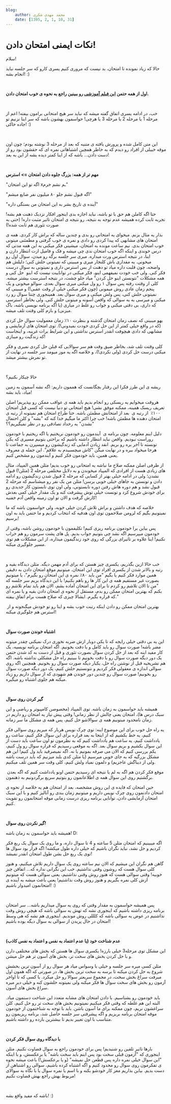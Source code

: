 ```yaml
---
blog:
    author: محمد مهدی شکری
    date: [1395, 2, 1, 10, 31]
---
```

# نکات ایمنی امتحان دادن!

<div class="cnt">
<p>سلام!</p>
<p>حالا که زیاد نمونده تا امتحان، بد نیست که مروری کنیم یسری کارو که سر جلسه نباید انجام بشه! :)</p>
<p><br/></p>
<p><b>اول از همه حتمن <a href="http://mov1.tebyan.net/1388/09/Comedy1-MrBean1.wmv61504.wmv" target="_blank">این فیلم آموزشی</a> رو ببینین راجع به نحوه ی خوب امتحان دادن.</b></p>
<p><br/></p>
<p>خب، در ادامه یسری اتفاق گفته میشه که نباید سر هیچ امتحانی برامون بیفته! اعم از مرحله 1 یا مرحله 2 یا مرحله 3 یا هرچی! حواسمون بهشون باشه که سر اینا نزنیم تو جاده خاکی! :)</p>
<p><br/></p>
<p>این متن کامل شده و پرورش یافته ی متنیه که بعد از مرحله 3 نوشته بودم؛ چون اون موقه خییلی از افراد رو دیدم که به خاطر همچین اشتباهاتی نمره ای که حقشون بود رو از دست دادن... باشه که از اینا کمتر دیده بشه از این به بعد!</p>
<p><b><br/></b></p>
<p><b>مهم تر از همه: بزرگ جلوه دادن امتحان =&gt; استرس</b></p>
<p>"اگه تو این امتحان xـم نشم خرم"</p>
<p>"اگه قبول نشم جلو ۸۰ میلیون نفر ضایع میشم"</p>
<p>"آینده ی تاریخ بشر به این امتحان من بستگی داره"</p>
<p>حتا اگه کاملن هم حق با تو باشه، نباید اجازه بدی اینجور افکار نزدیک ذهنت هم بشه! تجربه ثابت کرده همیشه عدم توجه به نتیجه، رو نتیجه ی امتحان تاثیر مثبت داره! (حتی به صورت تئوری هم ثابت شده!)</p>
<p>بذار یه مثال بزنم. میخوای یه امتحانی رو بدی و چندین ساله که براش کار کردی. همه ی امتحان های مشابهی که پیدا کردی رو دادی و نمره ی خوب گرفتی و مطمئنی میتونی خوب امتحان بدی. نیم ساعت مونده به امتحان، میشینی فکر میکنی به این همه مدتی که درس خوندی و اینکه اگه خوب امتحان ندی چی میشه و فک و فامیل ازت انتظار دارن و اینا، در نتیجه استرس ورت میداره. میری سر جلسه برگه رو میدن، سوال اول رو میخونی. یه مقداری باش کلنجار میری و میبینی که نمیتونی حلش کنی؛ دلیلش هم واضحه، چون قلبت داره میاد تو دهنت از بس استرس داری و نمیتونی به سوال درست فکر کنی. ولی خب خودت نمیفهمی اینو، فکر میکنی در تواناییت نیست که اینو  حل کنی و همه مشکلات "نتونستن اینو حل کردن" میاد جلو چشت، در نتیجه استرست بیشتر میشه. کلی از وقتت رفته پس سوال ۱ رو ول میکنی میری سوال بعدی. سوالو میخونی و یک پنجم زمان عادی روش میمونی (چون فکر میکنی خیلی از وقت عقبی!) و میبینی که نمیتونی حلش کنی، پس ولش میکنی و میری سوال بعد. همینجوری چنتا سوال رو رد میکنی و میرسی به یه سوالی که واقعن آسونه و میتونی حلش کنی. ولی بخاطر استرسی که داری، بی دقتی میکنی و جواب رو غلط در میاری (یا اگه برنامه نویسی باشه، باگ میزنی) و بازم کلی وقتت تلف میشه.</p>
<p>یهو میبینی که نصف زمان امتحان گذشته و بنظرت ۱۰٪ زمان معمولیت سوال حل کردی (که در واقع خیلی کمتر از این حل کردی خودت نمیدونی!). توی امتحان های آزمایشی و مشابهی که دادی هیچوقت انقدر استرس نداشتی و این شرایط برات غریبه، و اینجاست که زندگیت رو میبازی!</p>
<p>کلی وقتت تلف شد، بخاطر ضیق وقت هم سر سوالایی که قبلن حل کردی نمیری و فکر میکنی درست حل کردی (ولی نکردی!)، و خلاصه اگه یه موز میومد سر جلسه در نهایت از تو نمرش بیشتر میشد.</p>
<p><br/></p>
<p>حالا چیکار بکنیم؟</p>
<p>ریشه ی این طرز فکرا این رفتار بچگانست که هممون داریم: اگه نشه آسمون به زمین میاد، باید بشه!</p>
<p>هروقت میخوایم یه ریسکی رو انجام بدیم باید همه ی عواقب ممکن رو بپذیریم! اصلن تعریف ریسک همینه، ممکنه موفق نشی! هیچ امتحانی تو دنیا نیست که کسی قبل امتحان ۱۰۰٪  از رتبه ی  بعد از امتحانش مطمئن باشه. حتا طراح امتحان هم نمیتونه از رتبه ی امتحان دهنده ها مطمئن باشه! خب چرا اکثر ما میگیم خدا کنه که "بشه" و کلن احتمال "نشدن" یه رخداد تصادفی رو در نظر نمیگیریم؟؟</p>
<p>دلیل اینم معلومه. چون برنامه ی  آیندمون رو خودمون نریختیم یا اگه ریختیم با خودمون روراست نبودیم. واقعن نباید انتظار داشته باشیم که براحتی بتونیم مسیری که یکی تونسته تا آخر بره رو بریم. انقد زیادن آدمایی که زندگیشون رو میسپرن به جماعت تا هرجا میخواد ببره و در نهایت میگن "کاش میچسبیدم به علاقم". این جمله ی معروف یعنی همین، باید خودمون فکر کنیم و آیندمون رو مشخص کنیم.</p>
<p>از طرفی اصلن ممکنه صلاح ما نباشه یه امتحانی رو خوب بدیم! مثلن همین المپیاد، مثال های زیادی هست از افرادی که المپیاد میخوندن و به دلایل مختلفی مرحله 2 (مثلن!) قبول نشدن؛ ولی در ادامه خیلی بهتر از کسایی که مرحله 2 قبول شدن زندگیشون رو ادامه دادن و تونستن به جاهای خیلی خوبی برسن! مثلن من یک نفر رو میشناسم که مرحله 2 قبول نشد و هم دوره هاش رفتن دوره تابستونی، ولی اون توی تابستون کار جدیدی رو برای خودش شروع کرد و تونست خیلی توش پیشرفت کنه و یک مقدار خیلی کمی بعدش کارش گرفت و الان تو اون زمینه واقعن آدم خفنیه!</p>
<p>خلاصه که هدف داشتن و براش تلاش کردن خیلی خوبه، ولی حواسمون باشه که ما نمیتونیم بگیم که لزومن صلاحمون توی اون هدفیه که انتخاب کردیم و ما حتمن باید به اون برسیم!</p>
<p>پس بیاین برا خودمون برنامه ریزی کنیم! تکلیفمون با خودمون روشن باشه، وقتی از خودمون میپرسیم اگه نشد چی بتونیم جواب بدیم. پل های پشت سرمون رو هم خراب نکنیم! اینا علاوه بر تاثیرای بزرگی که روی خود زندگیمون میذاره، از این مشکلات هم توی مسیر جلوگیری میکنه. </p>
<p><br/></p>
<p>خب حالا ازین بگذریم، یکسری چیز هستن که برای آدم مهمن دیگه. مثلن دیدگاه بقیه و رتبه و بالاتر شدن از یکسری افراد توی این امتحان. میتونیم موقع امتحان دادن به دقیقن همین موارد فکر کنیم یا بگیم "من باید ۸۰٪ نمره ی این امتحان رو بگیرم"، یا میتونیم بصورت غیر مستقیم همه ی این کار ها رو باهم بکنیم! با این دیدگاه بریم سر جلسه که "من تا الان تلاشم رو کردم تا برای این امتحان آماده بشم، الان هم باید تمام تلاشم رو بکنم که بهترین امتحان ممکن رو بدم، مستقل از نحوه ی امتحان دادن بقیه و یا نمره ای که قراره بگیرم. ایشالا چیزی که صلاح هست برام اتفاق بیفته."</p>
<p> بهترین امتحان ممکن رو دادن اینکه رتبت خوب بشه و اینا رو تو خودش میگنجونه و از استرس هم جلوگیری میکنه!</p>
<p><br/></p>
<p><b>اشتباه خوندن صورت سوال</b></p>
<p>این یه بی دقتی خیلی رایجه که تا یکی دوبار ازش ضربه نخوری درک نمیکنی چقدر میتونه مضر باشه! صورت سوال رو باید کامل و با دقت بخونیم. اگه امتحان برنامه نویسیه، یک کار مفید اینه که بعد از حل کردن سوال بصورت تئوری و قبل از دست به کد شدن حتمن یک دور دیگه صورت سوال رو با دقت بخونیم تا ببینیم راه حل مشکلی نداشته باشه. اگه هم تشریحیه قبل از نوشتن راه حل، یکبار دیگه صورت سوال رو بخونیم. همچنین اگه روی سوالی اندازه ی معقولی فکر کردیم و نتونستیم حلش کنیم، یک دور دیگه صورت سوال رو بخونیم! صورت سوال رو چندین دور خوندن هم شهودی که از سوال داریم رو زیاد میکنه هم جلوی اشتباه رو میگیره.</p>
<p><br/></p>
<p><b>گیر کردن روی سوال</b></p>
<p>همیشه باید حواسمون به زمان باشه. توی المپیاد (مخصوصن کامپیوتر و ریاضی و این سبک درس ها)، امتحان یعنی چالش از نظر زمانی! وقتی پیش نیاز یه امتحان رو داریم در زمان نامحدود میتونیم همه ی سوالاشو حل کنیم، پس همه ی مشکل ما سر زمانه.</p>
<p>یه راه حل خوب برای این موضوع اینه: توی چرک نویس هربار که میریم روی سوالی فکر کنیم، یه خط بکشیم که از اینجا به بعد قراره برای این سوال فکر کنیم، ساعت رو یادداشت کنیم، یه ساعت هم یادداشت کنیم که به نظرمون تو اون ساعت باید دست از این سوال بکشیم و بریم سوال بعد. اگه به موقعی رسیدیم که قراره سوال رو ول کنیم، یکم بررسی کنیم که الان می صرفه بمونیم یا نه. اگه نمیصرفید باید ول کنیم! این هم مشکل بزرگیه که به جای خوبی میرسیم (یا مثلن کدی بلند میزنیم که باید درست باشه ولی از دیباگش عاجزیم) و دلمون نمیاد ولش کنیم، کلی وقت سر همین تلف میکنیم.</p>
<p> موقع فکر کردن هم اگه به لم یا نتیجه ای رسیدیم حتمن اونو یادداشت کنیم که اگه بعدن برگشتیم روی این سوال همه ی اطلاعاتمون رو بتونیم سریع برگردونیم به ذهنمون.</p>
<p>حین امتحان که فایده ی این روش مشخصه، بعد از امتحان هم یه خلاصه از نحوه ی امتحان دادنمون روی چرک نویس داریم و میتونیم زمان بندی رو آنالیز کنیم و با این سبک امتحان آزمایشی دادن، توانایی برنامه ریزی درست زمانی موقه امتحانمون رو تقویت کنیم.</p>
<p><br/></p>
<p><b>گیر نکردن روی سوال!</b></p>
<p>همیشه باید حواسمون به زمان باشه! D:</p>
<p>اگه میبینیم که امتحان مثلن 5 ساعته و 4 تا سوال داره، و ما روی یک سوال یک ربع فکر کردیم و حل نشد، نباید نگران باشیم که خیلی داره طول میکشه! اگه قرار بود سوال ها توی یک ربع حل بشن طول امتحان انقدر نمیشد!</p>
<p>گاهن هم نگران این میشیم که الان نیم ساعته روی یک سوال داریم تلاش میکنیم، و هنوز کلی سوال هست که روشون وقتی نذاشتیم. خب این نگرانی نداره که... اتفاقن چیز خوبیه! وقتی سوالی هست که هنوز روش وقتی نذاشتیم، یعنی سوالی هست که میتونیم ازش کلی نمره بگیریم و هنوز روش وقت نذاشتیم! یعنی باعث میشه به آینده ی امتحانمون امیدوار باشیم! :)</p>
<p><br/></p>
<p>پس همیشه حواسمون به مقدار وقتی که روی یه سوال میذاریم باشه... سر امتحان برنامه ریزی داشته باشیم که اینجوری نشه که تهش یه سوالی باشه که هیچی روش وقت نذاشتیم در عوض یه سوالی باشه که کلللی روش موندیم. اینجوری هم نشه که هی وسط امتحان در حال پریدن از سوالی به سوال دیگه بوده باشیم!</p>
<p><br/></p>
<p><b>عدم شناخت خود (یا عدم اعتماد به نفس و اعتماد به نفس کاذب)</b></p>
<p>این مشکل توی مرحله3 خیلی بارزه! یکسری سوال ها هستن که بخش های مختلفی دارن و با حل کردن بخش های سخت تر، بخش های آسون تر هم حل میشن.</p>
<p>مثلن کسی میره سر جلسه و خیلی با وسواس میاد هر سوال رو از آسون ترین بخشش شروع به حل کردن میکنه تا برسه به سخت ترین بخش ها، در صورتی که اگه همون اول میرفت سراغ بخش سخت، در مجموع سریعتر سوالا رو حل میکرد. یا کسی که تا اواخر آزمون رو بخش های سخت سوال ها فکر میکنه ولی نمیتونه حلشون کنه و خیلی دیر میره سراغ بخش های آسون.</p>
<p>باید خودمون رو بشناسیم. با دادن امتحان های مشابه متعدد این شناخت دستمون میاد. البته این هم غلطه که وقتی فکر میکنیم نمیتونیم بخش های سخت تر رو حل کنیم، کلن سراغشون نریم، چون ممکنه برای ما آسون باشن. باید با توجه به شناختمون از خودمون موقه امتحان برنامه بریزیم و اگه پیشرفتی سر جلسه حاصل شد، برنامه ریزیمون رو متناسب با اون تغییر بدیم تا بیشترین بازده رو داشته باشیم.</p>
<p><br/></p>
<p><b>با دیدگاه روی سوال فکر کردن</b></p>
<p>بارها تاثیر تلقین رو شنیدیم! پس برای خودمون راجع به سوال قضاوت نکنیم. مثلن اینجوری که "آزمون قبلی سخت بود پس اینم باید سخت باشه" یا برعکسش، و یا اینکه "این سوال خیلی نمره داره پس قطعن حل نمیشه" (و یا برعکسش!) باعث میشه نحوه ی تفکرمون روی سوال رو محدود کنیم و اگه اشتباه کرده باشیم، سوالی رو اشتباهن از دست بدیم. بیاین بذاریم مغز کار خودشو بکنه و با اسم یا نمره سوال یا با نگاه به سوالای مربوط بهش راجع بهش قضاوت نکنیم!</p>
<p><br/></p>
<p></p>
<p>باشه که مفید واقع بشه! :)</p>
</div>
